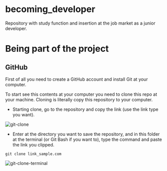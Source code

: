 # becoming_developer
Repository with study function and insertion at the job market as a junior developer.

# Being part of the project

## GitHub

First of all you need to create a GitHub account and install Git at your computer.

To start see this contents at your computer you need to clone this repo at your machine. Cloning is literally copy this repository to your computer.
- Starting clone, go to the repository and copy the link (use the link type you want).

![git-clone](https://user-images.githubusercontent.com/39606289/107230034-4c23f780-69fd-11eb-97b7-24943cfa0736.png)

- Enter at the directory you want to save the repository, and in this folder at the terminal (or Git Bash if you want to), type the command and paste the link you clipped.

```
git clone link_sample.com
```

![git-clone-terminal](https://user-images.githubusercontent.com/39606289/107232271-fd2b9180-69ff-11eb-92ae-53e6fb2da6a9.png)
